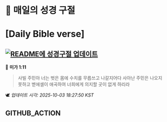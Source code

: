 # 🙏 매일의 성경 구절
# [Daily Bible verse]
## [![README에 성경구절 업데이트](https://github.com/DONGSUKA/first_test/actions/workflows/update-readme-bible.yml/badge.svg)](https://github.com/DONGSUKA/first_test/actions/workflows/update-readme-bible.yml)
<!-- START_BIBLE_VERSE -->
📖 **미가 1:11**
> 사빌 주민아 너는 벗은 몸에 수치를 무릅쓰고 나갈지어다 사아난 주민은 나오지 못하고 벧에셀이 애곡하여 너희에게 의지할 곳이 없게 하리라

🕊️ _업데이트 시각: 2025-10-03 18:27:50 KST_
  <!-- END_BIBLE_VERSE -->
## GITHUB_ACTION
